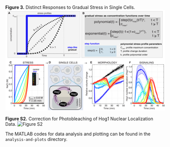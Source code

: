 **Figure 3.** Distinct Responses to Gradual Stress in Single Cells.
![Figure 3](Jashnsaz_et_al_Figure03_v01-01.jpg)

**Figure S2.** Correction for Photobleaching of Hog1 Nuclear Localization Data.
![Figure S2](Jashnsaz_et_al_FigureS02_v01-01.jpg)

The MATLAB codes for data analysis and plotting can be found in the `analysis-and-plots` directory.

